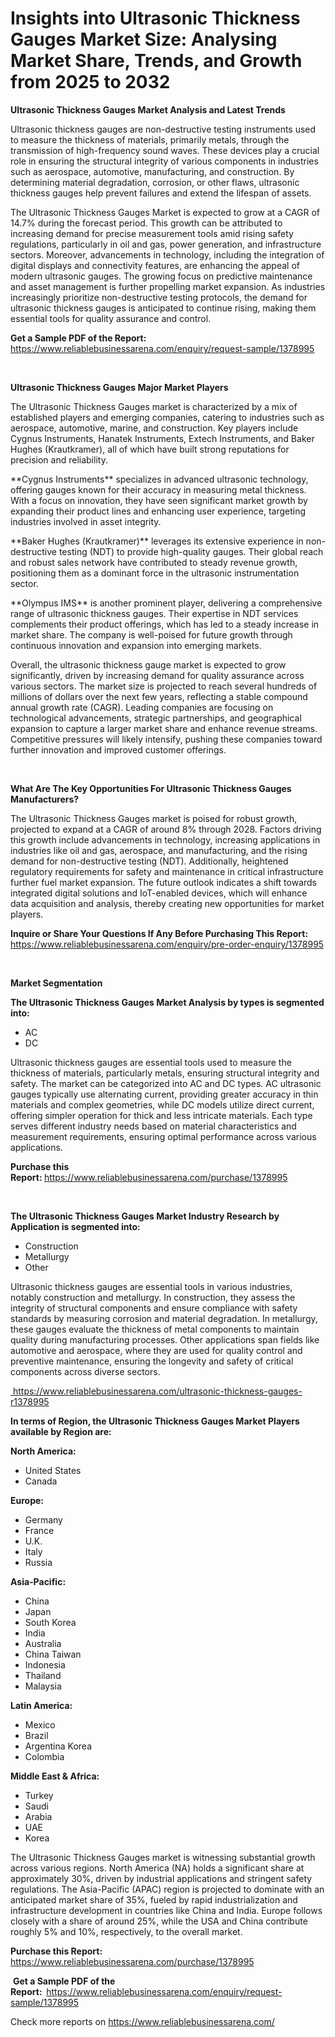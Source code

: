 <p><h1>Insights into Ultrasonic Thickness Gauges Market Size: Analysing Market Share, Trends, and Growth from 2025 to 2032</h1></p><p><strong>Ultrasonic Thickness Gauges Market Analysis and Latest Trends</strong></p>
<p><p>Ultrasonic thickness gauges are non-destructive testing instruments used to measure the thickness of materials, primarily metals, through the transmission of high-frequency sound waves. These devices play a crucial role in ensuring the structural integrity of various components in industries such as aerospace, automotive, manufacturing, and construction. By determining material degradation, corrosion, or other flaws, ultrasonic thickness gauges help prevent failures and extend the lifespan of assets.</p><p>The Ultrasonic Thickness Gauges Market is expected to grow at a CAGR of 14.7% during the forecast period. This growth can be attributed to increasing demand for precise measurement tools amid rising safety regulations, particularly in oil and gas, power generation, and infrastructure sectors. Moreover, advancements in technology, including the integration of digital displays and connectivity features, are enhancing the appeal of modern ultrasonic gauges. The growing focus on predictive maintenance and asset management is further propelling market expansion. As industries increasingly prioritize non-destructive testing protocols, the demand for ultrasonic thickness gauges is anticipated to continue rising, making them essential tools for quality assurance and control.</p></p>
<p><strong>Get a Sample PDF of the Report:&nbsp;</strong> <a href="https://www.reliablebusinessarena.com/enquiry/request-sample/1378995?utm_campaign=3251&utm_medium=2&utm_source=Github&utm_content=ia&utm_term=08042025&utm_id=ultrasonic-thickness-gauges">https://www.reliablebusinessarena.com/enquiry/request-sample/1378995</a></p>
<p>&nbsp;</p>
<p><strong>Ultrasonic Thickness Gauges Major Market Players</strong></p>
<p><p>The Ultrasonic Thickness Gauges market is characterized by a mix of established players and emerging companies, catering to industries such as aerospace, automotive, marine, and construction. Key players include Cygnus Instruments, Hanatek Instruments, Extech Instruments, and Baker Hughes (Krautkramer), all of which have built strong reputations for precision and reliability.</p><p>**Cygnus Instruments** specializes in advanced ultrasonic technology, offering gauges known for their accuracy in measuring metal thickness. With a focus on innovation, they have seen significant market growth by expanding their product lines and enhancing user experience, targeting industries involved in asset integrity.</p><p>**Baker Hughes (Krautkramer)** leverages its extensive experience in non-destructive testing (NDT) to provide high-quality gauges. Their global reach and robust sales network have contributed to steady revenue growth, positioning them as a dominant force in the ultrasonic instrumentation sector.</p><p>**Olympus IMS** is another prominent player, delivering a comprehensive range of ultrasonic thickness gauges. Their expertise in NDT services complements their product offerings, which has led to a steady increase in market share. The company is well-poised for future growth through continuous innovation and expansion into emerging markets.</p><p>Overall, the ultrasonic thickness gauge market is expected to grow significantly, driven by increasing demand for quality assurance across various sectors. The market size is projected to reach several hundreds of millions of dollars over the next few years, reflecting a stable compound annual growth rate (CAGR). Leading companies are focusing on technological advancements, strategic partnerships, and geographical expansion to capture a larger market share and enhance revenue streams. Competitive pressures will likely intensify, pushing these companies toward further innovation and improved customer offerings.</p></p>
<p>&nbsp;</p>
<p><strong>What Are The Key Opportunities For Ultrasonic Thickness Gauges Manufacturers?</strong></p>
<p><p>The Ultrasonic Thickness Gauges market is poised for robust growth, projected to expand at a CAGR of around 8% through 2028. Factors driving this growth include advancements in technology, increasing applications in industries like oil and gas, aerospace, and manufacturing, and the rising demand for non-destructive testing (NDT). Additionally, heightened regulatory requirements for safety and maintenance in critical infrastructure further fuel market expansion. The future outlook indicates a shift towards integrated digital solutions and IoT-enabled devices, which will enhance data acquisition and analysis, thereby creating new opportunities for market players.</p></p>
<p><strong>Inquire or Share Your Questions If Any Before Purchasing This Report:</strong> <a href="https://www.reliablebusinessarena.com/enquiry/pre-order-enquiry/1378995?utm_campaign=3251&utm_medium=2&utm_source=Github&utm_content=ia&utm_term=08042025&utm_id=ultrasonic-thickness-gauges">https://www.reliablebusinessarena.com/enquiry/pre-order-enquiry/1378995</a></p>
<p>&nbsp;</p>
<p><strong>Market Segmentation</strong></p>
<p><strong>The Ultrasonic Thickness Gauges Market Analysis by types is segmented into:</strong></p>
<p><ul><li>AC</li><li>DC</li></ul></p>
<p><p>Ultrasonic thickness gauges are essential tools used to measure the thickness of materials, particularly metals, ensuring structural integrity and safety. The market can be categorized into AC and DC types. AC ultrasonic gauges typically use alternating current, providing greater accuracy in thin materials and complex geometries, while DC models utilize direct current, offering simpler operation for thick and less intricate materials. Each type serves different industry needs based on material characteristics and measurement requirements, ensuring optimal performance across various applications.</p></p>
<p><strong>Purchase this Report:&nbsp;</strong><a href="https://www.reliablebusinessarena.com/purchase/1378995?utm_campaign=3251&utm_medium=2&utm_source=Github&utm_content=ia&utm_term=08042025&utm_id=ultrasonic-thickness-gauges">https://www.reliablebusinessarena.com/purchase/1378995</a></p>
<p>&nbsp;</p>
<p><strong>The Ultrasonic Thickness Gauges Market Industry Research by Application is segmented into:</strong></p>
<p><ul><li>Construction</li><li>Metallurgy</li><li>Other</li></ul></p>
<p><p>Ultrasonic thickness gauges are essential tools in various industries, notably construction and metallurgy. In construction, they assess the integrity of structural components and ensure compliance with safety standards by measuring corrosion and material degradation. In metallurgy, these gauges evaluate the thickness of metal components to maintain quality during manufacturing processes. Other applications span fields like automotive and aerospace, where they are used for quality control and preventive maintenance, ensuring the longevity and safety of critical components across diverse sectors.</p></p>
<p><a href="https://www.reliablebusinessarena.com/ultrasonic-thickness-gauges-r1378995?utm_campaign=3251&utm_medium=2&utm_source=Github&utm_content=ia&utm_term=08042025&utm_id=ultrasonic-thickness-gauges">&nbsp;https://www.reliablebusinessarena.com/ultrasonic-thickness-gauges-r1378995</a></p>
<p><strong>In terms of Region, the Ultrasonic Thickness Gauges Market Players available by Region are:</strong></p>
<p>
    <p> <strong> North America: </strong>
        <ul>
            <li>United States</li>
            <li>Canada</li>
        </ul>
        </p> 
    <p> <strong> Europe: </strong>
        <ul>
            <li>Germany</li>
            <li>France</li>
            <li>U.K.</li>
            <li>Italy</li>
            <li>Russia</li>
        </ul>
        </p> 
    <p> <strong> Asia-Pacific: </strong>
        <ul>
            <li>China</li>
            <li>Japan</li>
            <li>South Korea</li>
            <li>India</li>
            <li>Australia</li>
            <li>China Taiwan</li>
            <li>Indonesia</li>
            <li>Thailand</li>
            <li>Malaysia</li>
        </ul>
        </p> 
    <p> <strong> Latin America: </strong>
        <ul>
            <li>Mexico</li>
            <li>Brazil</li>
            <li>Argentina Korea</li>
            <li>Colombia</li>
        </ul>
        </p> 
    <p> <strong> Middle East & Africa: </strong>
        <ul>
            <li>Turkey</li>
            <li>Saudi</li>
            <li>Arabia</li>
            <li>UAE</li>
            <li>Korea</li>
        </ul>
    </p>
    </p>
<p><p>The Ultrasonic Thickness Gauges market is witnessing substantial growth across various regions. North America (NA) holds a significant share at approximately 30%, driven by industrial applications and stringent safety regulations. The Asia-Pacific (APAC) region is projected to dominate with an anticipated market share of 35%, fueled by rapid industrialization and infrastructure development in countries like China and India. Europe follows closely with a share of around 25%, while the USA and China contribute roughly 5% and 10%, respectively, to the overall market.</p></p>
<p><strong>Purchase this Report: </strong><a href="https://www.reliablebusinessarena.com/purchase/1378995?utm_campaign=3251&utm_medium=2&utm_source=Github&utm_content=ia&utm_term=08042025&utm_id=ultrasonic-thickness-gauges">https://www.reliablebusinessarena.com/purchase/1378995</a></p>
<p>&nbsp;<strong>Get a Sample PDF of the Report:&nbsp;&nbsp;</strong><a href="https://www.reliablebusinessarena.com/enquiry/request-sample/1378995?utm_campaign=3251&utm_medium=2&utm_source=Github&utm_content=ia&utm_term=08042025&utm_id=ultrasonic-thickness-gauges">https://www.reliablebusinessarena.com/enquiry/request-sample/1378995</a></p>
<p><strong></strong></p>
<p>Check more reports on <a href="https://www.reliablebusinessarena.com/?utm_campaign=3251&utm_medium=2&utm_source=Github&utm_content=ia&utm_term=08042025&utm_id=ultrasonic-thickness-gauges">https://www.reliablebusinessarena.com/</a></p>
